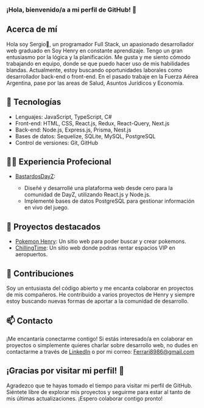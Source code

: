 ### ¡Hola, bienvenido/a a mi perfil de GitHub! 👋

## Acerca de mí
Hola soy Sergio👋, un programador Full Stack, un apasionado desarrollador web graduado en Soy Henry en constante aprendizaje. Tengo un gran entusiasmo por la lógica y la planificación.
Me gusta y me siento cómodo trabajando en equipo, donde se que puedo hacer uso de mis habilidades blandas.
Actualmente, estoy buscando oportunidades laborales como desarrollador back-end o front-end.
En el pasado trabaje en la Fuerza Aérea Argentina, pase por las areas de Salud, Asuntos Jurídicos y Economía.

## 🚀 Tecnologías
- Lenguajes: JavaScript, TypeScript, C#
- Front-end: HTML, CSS, React.js, Redux, React-Query, Next.js
- Back-end: Node.js, Express.js, Prisma, Nest.js
- Bases de datos: Sequelize, SQLite, MySQL, PostgreSQL
- Control de versiones: Git, GitHub

## 🧑‍💻 Experiencia Profecional

- [BastardosDayZ](https://bastar2.vercel.app/):

  - Diseñé y desarrollé una plataforma web desde cero para la comunidad de DayZ, 
  utilizando React.js y Node.js.
  - Implementé bases de datos PostgreSQL para gestionar información en vivo del 
  juego. 

## 🌟 Proyectos destacados
- [Pokemon Henry](https://github.com/Kyriokes/PokeApiDE-PI): Un sitio web para poder buscar y crear pokemons.
- [ChillingTime](https://chillingtime.co/):  Un sitio web donde podras rentar espacios VIP en aeropuertos.

## 🤝 Contribuciones
Soy un entusiasta del código abierto y me encanta colaborar en proyectos de mis compañeros. He contribuido a varios proyectos de Henry y siempre estoy buscando nuevas formas de aportar a la comunidad de desarrollo.

## 📫 Contacto
¡Me encantaría conectarme contigo! Si estás interesado/a en colaborar en proyectos o simplemente quieres charlar sobre desarrollo web, no dudes en contactarme a través de [LinkedIn](https://www.linkedin.com/in/sergiofb/) o por mi correo: Ferrari8986@gmail.com

## ¡Gracias por visitar mi perfil! 🎉
Agradezco que te hayas tomado el tiempo para visitar mi perfil de GitHub. Siéntete libre de explorar mis proyectos y seguirme para estar al tanto de mis últimas actualizaciones. ¡Espero colaborar contigo pronto!
<!--
**Kyriokes/Kyriokes** is a ✨ _special_ ✨ repository because its `README.md` (this file) appears on your GitHub profile.

Here are some ideas to get you started:

- 🔭 I’m currently working on ...
- 🌱 I’m currently learning ...
- 👯 I’m looking to collaborate on ...
- 🤔 I’m looking for help with ...
- 💬 Ask me about ...
- 📫 How to reach me: ...
- 😄 Pronouns: ...
- ⚡ Fun fact: ...
-->
